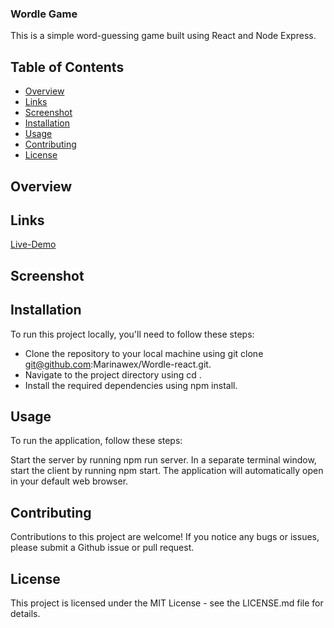 ### Wordle Game
This is a simple word-guessing game built using React and Node Express.

## Table of Contents
- [Overview](#overview)
- [Links](#links)
- [Screenshot](#screenshot)
- [Installation](#installation)
- [Usage](#usage)
- [Contributing](#contributing)
- [License](#license)



## Overview

## Links
  
[Live-Demo](https://marinas-wordle.netlify.app/game)

## Screenshot




## Installation

To run this project locally, you'll need to follow these steps:

* Clone the repository to your local machine using git clone git@github.com:Marinawex/Wordle-react.git.
* Navigate to the project directory using cd <repository-name>.
* Install the required dependencies using npm install.

## Usage

To run the application, follow these steps:

Start the server by running npm run server.
In a separate terminal window, start the client by running npm start.
The application will automatically open in your default web browser.
  

  


## Contributing

Contributions to this project are welcome! If you notice any bugs or issues, please submit a Github issue or pull request.

## License
This project is licensed under the MIT License - see the LICENSE.md file for details.
